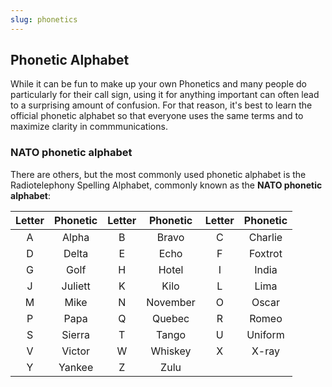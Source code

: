 ```yaml
---
slug: phonetics
---
```


## Phonetic Alphabet

While it can be fun to make up your own Phonetics and many people do particularly for their call sign, using it for anything important can often lead to a surprising amount of confusion. For that reason, it's best to learn the official phonetic alphabet so that everyone uses the same terms and to maximize clarity in commmunications.

### NATO phonetic alphabet

There are others, but the most commonly used phonetic alphabet is the Radiotelephony Spelling Alphabet, commonly known as the **NATO phonetic alphabet**:

| Letter | Phonetic | Letter | Phonetic | Letter | Phonetic |
|:------:|:--------:|:------:|:--------:|:------:|:--------:|
| A      | Alpha    | B      | Bravo    | C      | Charlie  |
| D      | Delta    | E      | Echo     | F      | Foxtrot  |
| G      | Golf     | H      | Hotel    | I      | India    |
| J      | Juliett  | K      | Kilo     | L      | Lima     |
| M      | Mike     | N      | November | O      | Oscar    |
| P      | Papa     | Q      | Quebec   | R      | Romeo    |
| S      | Sierra   | T      | Tango    | U      | Uniform  |
| V      | Victor   | W      | Whiskey  | X      | X-ray    |
| Y      | Yankee   | Z      | Zulu     |        |          |